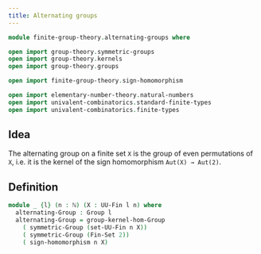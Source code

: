 ```yaml
---
title: Alternating groups
---
```


```agda
module finite-group-theory.alternating-groups where

open import group-theory.symmetric-groups
open import group-theory.kernels
open import group-theory.groups

open import finite-group-theory.sign-homomorphism

open import elementary-number-theory.natural-numbers
open import univalent-combinatorics.standard-finite-types
open import univalent-combinatorics.finite-types
```

## Idea

The alternating group on a finite set `X` is the group of even permutations of `X`, i.e. it is the kernel of the sign homomorphism `Aut(X) → Aut(2)`.

## Definition

```agda
module _ {l} (n : ℕ) (X : UU-Fin l n) where
  alternating-Group : Group l
  alternating-Group = group-kernel-hom-Group
    ( symmetric-Group (set-UU-Fin n X))
    ( symmetric-Group (Fin-Set 2))
    ( sign-homomorphism n X)
```
